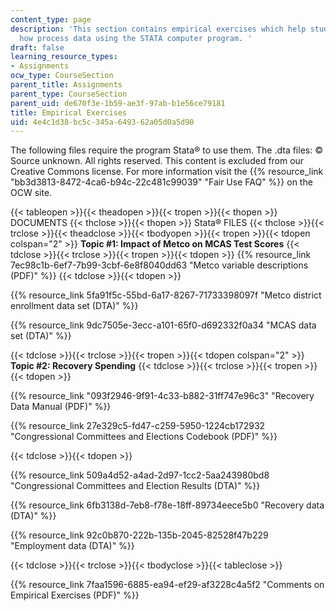 ```yaml
---
content_type: page
description: 'This section contains empirical exercises which help students learn
  how process data using the STATA computer program. '
draft: false
learning_resource_types:
- Assignments
ocw_type: CourseSection
parent_title: Assignments
parent_type: CourseSection
parent_uid: de670f3e-1b59-ae3f-97ab-b1e56ce79181
title: Empirical Exercises
uid: 4e4c1d38-bc5c-345a-6493-62a05d0a5d90
---
```

The following files require the program Stata® to use them. The .dta files: © Source unknown. All rights reserved. This content is excluded from our Creative Commons license. For more information visit the {{% resource_link "bb3d3813-8472-4ca6-b94c-22c481c99039" "Fair Use FAQ" %}} on the OCW site. 

{{< tableopen >}}{{< theadopen >}}{{< tropen >}}{{< thopen >}}
DOCUMENTS
{{< thclose >}}{{< thopen >}}
Stata® FILES
{{< thclose >}}{{< trclose >}}{{< theadclose >}}{{< tbodyopen >}}{{< tropen >}}{{< tdopen colspan="2" >}}
**Topic #1: Impact of Metco on MCAS Test Scores**
{{< tdclose >}}{{< trclose >}}{{< tropen >}}{{< tdopen >}}
{{% resource_link 7ec98c1b-6ef7-7b99-3cbf-6e8f8040dd63 "Metco variable descriptions (PDF)" %}}
{{< tdclose >}}{{< tdopen >}}

{{% resource_link 5fa91f5c-55bd-6a17-8267-71733398097f "Metco district enrollment data set (DTA)" %}}

{{% resource_link 9dc7505e-3ecc-a101-65f0-d692332f0a34 "MCAS data set (DTA)" %}}

{{< tdclose >}}{{< trclose >}}{{< tropen >}}{{< tdopen colspan="2" >}}
**Topic #2: Recovery Spending**
{{< tdclose >}}{{< trclose >}}{{< tropen >}}{{< tdopen >}}

{{% resource_link "093f2946-9f91-4c33-b882-31ff747e96c3" "Recovery Data Manual (PDF)" %}}

{{% resource_link 27e329c5-fd47-c259-5950-1224cb172932 "Congressional Committees and Elections Codebook (PDF)" %}}

{{< tdclose >}}{{< tdopen >}}

{{% resource_link 509a4d52-a4ad-2d97-1cc2-5aa243980bd8 "Congressional Committees and Election Results (DTA)" %}}

{{% resource_link 6fb3138d-7eb8-f78e-18ff-89734eece5b0 "Recovery data (DTA)" %}}

{{% resource_link 92c0b870-222b-135b-2045-82528f47b229 "Employment data (DTA)" %}}

{{< tdclose >}}{{< trclose >}}{{< tbodyclose >}}{{< tableclose >}}

{{% resource_link 7faa1596-6885-ea94-ef29-af3228c4a5f2 "Comments on Empirical Exercises (PDF)" %}}